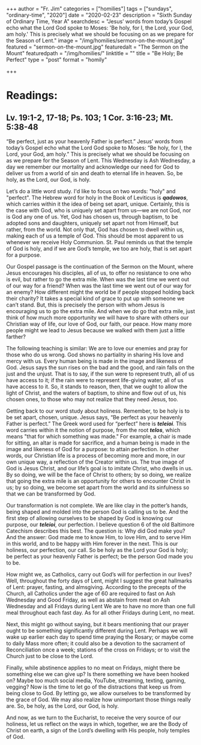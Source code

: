 +++
author = "Fr. Jim"
categories = ["homilies"]
tags = ["sundays", "ordinary-time", "2020"]
date = "2020-02-23"
description = "Sixth Sunday of Ordinary Time, Year A"
searchdesc = "Jesus’ words from today’s Gospel echo what the Lord God spoke to Moses: 'Be holy, for I, the Lord, your God, am holy.' This is precisely what we should be focusing on as we prepare for the Season of Lent."
image = "/img/homilies/sermon-on-the-mount.jpg"
featured = "sermon-on-the-mount.jpg"
featuredalt = "The Sermon on the Mount"
featuredpath = "/img/homilies/"
linktitle = ""
title = "Be Holy; Be Perfect"
type = "post"
format = "homily"

+++

# Readings:
## Lv. 19:1-2, 17-18; Ps. 103; 1 Cor. 3:16-23; Mt. 5:38-48

“Be perfect, just as your heavenly Father is perfect.” Jesus’ words from today’s Gospel echo what the Lord God spoke to Moses: “Be holy, for I, the Lord, your God, am holy.” This is precisely what we should be focusing on as we prepare for the Season of Lent. This Wednesday is Ash Wednesday, a day we remember our mortality and acknowledge our need for God to deliver us from a world of sin and death to eternal life in heaven. So, be holy, as the Lord, our God, is holy.

Let’s do a little word study. I'd like to focus on two words: "holy" and "perfect". The Hebrew word for holy in the Book of Leviticus is **_qadowos_**, which carries within it the idea of being set apart, unique. Certainly, this is the case with God, who is uniquely set apart from us—we are not God, nor is God any one of us. Yet, God has chosen us, through baptism, to be adopted sons and daughters, uniquely set apart not from Himself, but rather, from the world. Not only that, God has chosen to dwell within us, making each of us a temple of God. This should be most apparent to us whenever we receive Holy Communion. St. Paul reminds us that the temple of God is holy, and if we are God’s temple, we too are holy, that is set apart for a purpose.

Our Gospel passage is the continuation of the Sermon on the Mount, where Jesus encourages his disciples, all of us, to offer no resistance to one who is evil, but rather to go the extra mile. When was the last time we went out of our way for a friend? When was the last time we went out of our way for an enemy? How different might the world be if people stopped holding back their charity? It takes a special kind of grace to put up with someone we can’t stand. But, this is precisely the person with whom Jesus is encouraging us to go the extra mile. And when we do go that extra mile, just think of how much more opportunity we will have to share with others our Christian way of life, our love of God, our faith, our peace. How many more people might we lead to Jesus because we walked with them just a little farther?

The following teaching is similar: We are to love our enemies and pray for those who do us wrong. God shows no partiality in sharing His love and mercy with us. Every human being is made in the image and likeness of God. Jesus says the sun rises on the bad and the good, and rain falls on the just and the unjust. That is to say, if the sun were to represent truth, all of us have access to it; if the rain were to represent life-giving water, all of us have access to it. So, it stands to reason, then, that we ought to allow the light of Christ, and the waters of baptism, to shine and flow out of us, his chosen ones, to those who may not realize that they need Jesus, too.

Getting back to our word study about holiness. Remember, to be holy is to be set apart, chosen, unique. Jesus says, “Be perfect as your heavenly Father is perfect.” The Greek word used for “perfect” here is **_teleioi_**. This word carries within it the notion of purpose, from the root **_telos_**, which means "that for which something was made." For example, a chair is made for sitting, an altar is made for sacrifice, and a human being is made in the image and likeness of God for a purpose: to attain perfection. In other words, our Christian life is a process of becoming more and more, in our own unique way, a reflection of the Creator within us. The true image of God is Jesus Christ, and our life’s goal is to imitate Christ, who dwells in us. By so doing, we will be the face of Christ to others; by so doing, we realize that going the extra mile is an opportunity for others to encounter Christ in us; by so doing, we become set apart from the world and its sinfulness so that we can be transformed by God.

Our transformation is not complete. We are like clay in the potter’s hands, being shaped and molded into the person God is calling us to be. And the first step of allowing ourselves to be shaped by God is knowing our purpose, our **_teleioi_**, our perfection. I believe question 6 of the old Baltimore Catechism describes this best. The question is: Why did God make you? And the answer: God made me to know Him, to love Him, and to serve Him in this world, and to be happy with Him forever in the next. This is our holiness, our perfection, our call. So be holy as the Lord your God is holy; be perfect as your heavenly Father is perfect; be the person God made you to be.

How might we, as Catholics, carry out God’s will for perfection in our lives? Well, throughout the forty days of Lent, might I suggest the great hallmarks of Lent: prayer, fasting, and almsgiving. According to the precepts of the Church, all Catholics under the age of 60 are required to fast on Ash Wednesday and Good Friday, as well as abstain from meat on Ash Wednesday and all Fridays during Lent We are to have no more than one full meal throughout each fast day. As for all other Fridays during Lent, no meat.

Next, this might go without saying, but it bears mentioning that our prayer ought to be something significantly different during Lent. Perhaps we will wake up earlier each day to spend time praying the Rosary; or maybe come to daily Mass more often; it could also be a devotion to the sacrament of Reconciliation once a week; stations of the cross on Fridays; or to visit the Church just to be close to the Lord.

Finally, while abstinence applies to no meat on Fridays, might there be something else we can give up? Is there something we have been hooked on? Maybe too much social media, YouTube, streaming, texting, gaming, vegging? Now is the time to let go of the distractions that keep us from being close to God. By letting go, we allow ourselves to be transformed by the grace of God. We may also realize how unimportant those things really are. So, be holy, as the Lord, our God, is holy.

And now, as we turn to the Eucharist, to receive the very source of our holiness, let us reflect on the ways in which, together, we are the Body of Christ on earth, a sign of the Lord’s dwelling with His people, holy temples of God.